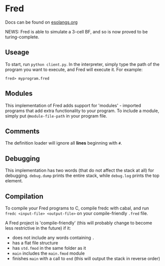 # Fred

Docs can be found on [esolangs.org](https://esolangs.org/wiki/Fred)

NEWS:
Fred is able to simulate a 3-cell BF, and so is now proved to be turing-complete.

## Useage
To start, run `python client.py`. In the interpreter, simply type the path of the program you want to execute, and Fred will execute it. For example:
```
fred> myprogram.fred
```

## Modules
This implementation of Fred adds support for 'modules' - imported programs that add extra functionality to your program. To include a module, simply put `@module-file-path` in your program file.

## Comments
The definition loader will ignore all **lines** beginning with `#`.

## Debugging
This implementation has two words (that do not affect the stack at all) for debugging. `debug.dump` prints the entire stack, while `debug.log` prints the top element.

## Compilation
To compile your Fred programs to C, compile fredc with cabal, and run `fredc <input-file> <output-file>` on your compile-friendly `.fred` file.

A Fred project is 'compile-friendly' (this will probably change to become less restrictive in the future) if it:
- does not include any words containing `.`
- has a flat file structure
- has `std.fmod` in the same folder as it
- `main` includes the `main.fmod` module
- finishes `main` with a call to `end` (this will output the stack in reverse order)